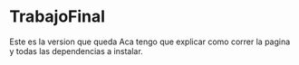# TrabajoFinal
Este es la version que queda
Aca tengo que explicar como correr la pagina y todas las dependencias a instalar.

